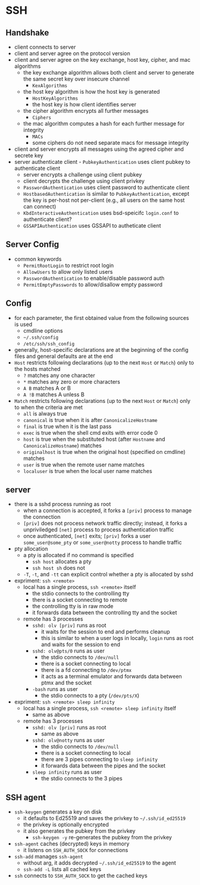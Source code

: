 SSH
===

## Handshake

- client connects to server
- client and server agree on the protocol version
- client and server agree on the key exchange, host key, cipher, and mac
  algorithms
  - the key exchange algorithm allows both client and server to generate the
    same secret key over insecure channel
    - `KexAlgorithms`
  - the host key algorithm is how the host key is generated
    - `HostKeyAlgorithms`
    - the host key is how client identifies server
  - the cipher algorithm encrypts all further messages
    - `Ciphers`
  - the mac algorithm computes a hash for each further message for integrity
    - `MACs`
    - some ciphers do not need separate macs for message integrity
- client and server encrypts all messages using the agreed cipher and secrete
  key
- server authenticate client - `PubkeyAuthentication` uses client pubkey to authenticate client
    - server encrypts a challenge using client pubkey
    - client decrypts the challenge using client privkey
  - `PasswordAuthentication` uses client password to authenticate client
  - `HostbasedAuthentication` is similar to `PubkeyAuthentication`, except the
    key is per-host not per-client (e.g., all users on the same host can connect)
  - `KbdInteractiveAuthentication` uses bsd-speicifc `login.conf`  to
    authenticate client?
  - `GSSAPIAuthentication` uses GSSAPI to autheticate client

## Server Config

- common keywords
  - `PermitRootLogin` to restrict root login
  - `AllowUsers` to allow only listed users
  - `PasswordAuthentication` to enable/disable password auth
  - `PermitEmptyPasswords` to allow/disallow empty password

## Config

- for each parameter, the first obtained value from the following sources is
  used
  - cmdline options
  - `~/.ssh/config`
  - `/etc/ssh/ssh_config`
- generally, host-specific declarations are at the beginning of the config
  files and general defaults are at the end
- `Host` restricts following declarations (up to the next `Host` or `Match`)
  only to the hosts matched
  - `?` matches any one character
  - `*` matches any zero or more characters
  - `A B` matches A or B
  - `A !B` matches A unless B
- `Match` restricts following declarations (up to the next `Host` or `Match`)
  only to when the criteria are met
  - `all` is always true
  - `canonical` is true when it is after `CanonicalizeHostname`
  - `final` is true when it is the last pass
  - `exec` is true when the shell cmd exits with error code 0
  - `host` is true when the substituted host (after `Hostname` and
    `CanonicalizeHostname`) matches
  - `originalhost` is true when the original host (specified on cmdline)
    matches
  - `user` is true when the remote user name matches
  - `localuser` is true when the local user name matches

## server

- there is a sshd process running as root
  - when a connection is accepted, it forks a `[priv]` process to manage the
    connection
  - `[priv]` does not process network traffic directly; instead, it forks a
    unpriviledged `[net]` process to process authentication traffic
  - once authenticated, `[net]` exits; `[priv]` forks a user
    `some_user@some_pty` or `some_user@notty` process to handle traffic
- pty allocation
  - a pty is allocated if no command is specified
    - `ssh host` allocates a pty
    - `ssh host sh` does not
  - `-T`, `-t`, and `-tt` can explicit control whether a pty is allocated by
    sshd
- expriment: `ssh <remote>`
  - local has a single process, `ssh <remote>` itself
    - the stdio connects to the controlling tty
    - there is a socket connecting to remote
    - the controlling tty is in raw mode
    - it forwards data between the controlling tty and the socket
  - remote has 3 processes
    - `sshd: olv [priv]` runs as root
      - it waits for the session to end and performs cleanup
      - this is similar to when a user logs in locally, `login` runs as root
        and waits for the session to end
    - `sshd: olv@pts/0` runs as user
      - the stdio connects to `/dev/null`
      - there is a socket connecting to local
      - there is a fd connecting to `/dev/ptmx`
      - it acts as a terminal emulator and forwards data between ptmx and the
        socket
    - `-bash` runs as user
      - the stdio connects to a pty (`/dev/pts/X`)
- expriment: `ssh <remote> sleep infinity`
  - local has a single process, `ssh <remote> sleep infinity` itself
    - same as above
  - remote has 3 processes
    - `sshd: olv [priv]` runs as root
      - same as above
    - `sshd: olv@notty` runs as user
      - the stdio connects to `/dev/null`
      - there is a socket connecting to local
      - there are 3 pipes connecting to `sleep infinity`
      - it forwards data between the pipes and the socket
    - `sleep infinity` runs as user
      - the stdio connects to the 3 pipes

## SSH agent

- `ssh-keygen` generates a key on disk
  - it defaults to Ed25519 and saves the privkey to `~/.ssh/id_ed25519`
  - the privkey is optionally encrypted
  - it also generates the pubkey from the privkey
    - `ssh-keygen -y` re-generates the pubkey from the privkey
- `ssh-agent` caches (decrypted) keys in memory
  - it listens on `SSH_AUTH_SOCK` for connections
- `ssh-add` manages `ssh-agent`
  - without arg, it adds decrypted `~/.ssh/id_ed25519` to the agent
  - `ssh-add -L` lists all cached keys
- `ssh` connects to `SSH_AUTH_SOCK` to get the cached keys
